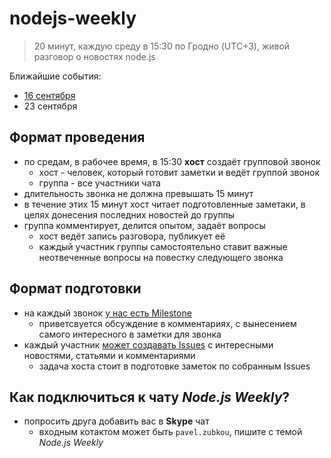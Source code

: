 # nodejs-weekly

> 20 минут, каждую среду в 15:30 по Гродно (UTC+3), живой разговор о новостях node.js

Ближайшие события:

* [16 сентября](https://github.com/weekly-talks/nodejs-weekly/milestones/16%20%D1%81%D0%B5%D0%BD%D1%82%D1%8F%D0%B1%D1%80%D1%8F)
* 23 сентября

## Формат проведения

* по средам, в рабочее время, в 15:30 **хост** создаёт групповой звонок
  * хост - человек, который готовит заметки и ведёт группой звонок
  * группа - все участники чата
* длительность звонка не должна превышать 15 минут
* в течение этих 15 минут хост читает подготовленные заметаки, в целях донесения последних новостей до группы
* группа комментирует, делится опытом, задаёт вопросы
  * хост ведёт запись разговора, публикует её
  * каждый участник группы самостоятельно ставит важные неотвеченные вопросы на повестку следующего звонка

## Формат подготовки

* на каждый звонок [у нас есть Milestone](https://github.com/weekly-talks/nodejs-weekly/milestones)
  * приветсвуется обсуждение в комментариях, с вынесением самого интересного в заметки для звонка
* каждый участник [может создавать Issues](https://github.com/weekly-talks/nodejs-weekly/issues) с интересными новостями, статьями и комментариями
  * задача хоста стоит в подготовке заметок по собранным Issues

## Как подключиться к чату _Node.js Weekly_?

* попросить друга добавить вас в **Skype** чат
  * входным котактом может быть `pavel.zubkou`, пишите с темой _Node.js Weekly_

